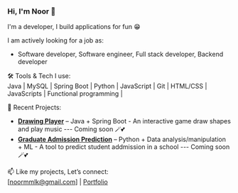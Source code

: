 ### Hi, I'm Noor 👋

I'm a developer, I build applications for fun 😁
 
I am actively looking for a job as:

+ Software developer, Software engineer, Full stack developer, Backend developer

🛠️ Tools & Tech I use:  
Java | MySQL | Spring Boot | Python | JavaScript | Git | HTML/CSS | JavaScripts | Functional programming | 

🚀 Recent Projects:  
- [**Drawing Player**](https://github.com/noor188/Drawing-Player-application) – Java + Spring Boot - An interactive game draw shapes and play music ---  Coming soon 🪄💕
- [**Graduate Admission Prediction**](https://github.com/noor188/Graduate-Admission-Prediction) – Python + Data analysis/manipulation + ML - A tool to predict student addmission in a school ---  Coming soon 🪄💕
 
📫 Like my projects, Let’s connect:  
[noormmlk@gmail.com] | [Portfolio](https://noor188.github.io/my-portfolio/)


